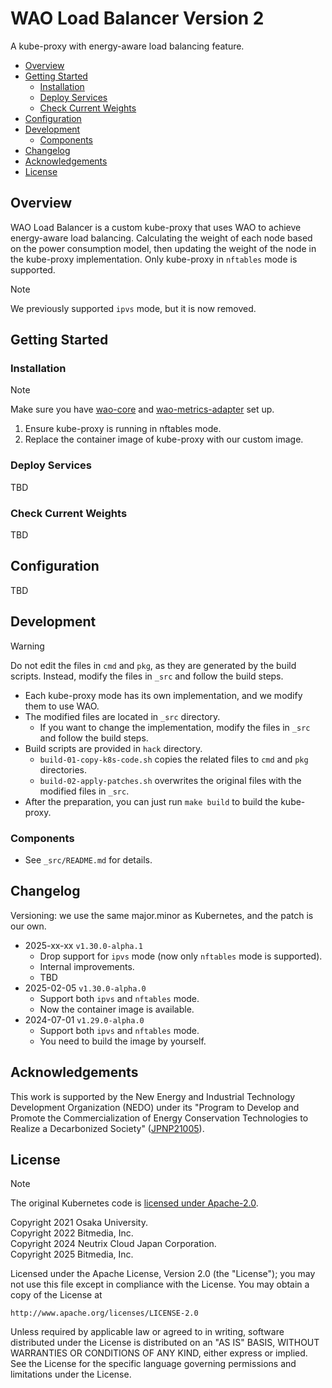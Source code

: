 # WAO Load Balancer Version 2

A kube-proxy with energy-aware load balancing feature.

<!-- START doctoc generated TOC please keep comment here to allow auto update -->
<!-- DON'T EDIT THIS SECTION, INSTEAD RE-RUN doctoc TO UPDATE -->

- [Overview](#overview)
- [Getting Started](#getting-started)
  - [Installation](#installation)
  - [Deploy Services](#deploy-services)
  - [Check Current Weights](#check-current-weights)
- [Configuration](#configuration)
- [Development](#development)
  - [Components](#components)
- [Changelog](#changelog)
- [Acknowledgements](#acknowledgements)
- [License](#license)

<!-- END doctoc generated TOC please keep comment here to allow auto update -->

## Overview

WAO Load Balancer is a custom kube-proxy that uses WAO to achieve energy-aware load balancing. Calculating the weight of each node based on the power consumption model, then updating the weight of the node in the kube-proxy implementation. Only kube-proxy in `nftables` mode is supported.

> [!NOTE]
> We previously supported `ipvs` mode, but it is now removed.

## Getting Started

### Installation

> [!NOTE]
> Make sure you have [wao-core](https://github.com/waok8s/wao-core) and [wao-metrics-adapter](https://github.com/waok8s/wao-metrics-adapter) set up.


1. Ensure kube-proxy is running in nftables mode.
2. Replace the container image of kube-proxy with our custom image.

### Deploy Services

TBD

### Check Current Weights

TBD

## Configuration

TBD

## Development

> [!WARNING]
> Do not edit the files in `cmd` and `pkg`, as they are generated by the build scripts.
> Instead, modify the files in `_src` and follow the build steps.

- Each kube-proxy mode has its own implementation, and we modify them to use WAO.
- The modified files are located in `_src` directory.
  - If you want to change the implementation, modify the files in `_src` and follow the build steps.
- Build scripts are provided in `hack` directory.
  - `build-01-copy-k8s-code.sh` copies the related files to `cmd` and `pkg` directories. 
  - `build-02-apply-patches.sh` overwrites the original files with the modified files in `_src`.
- After the preparation, you can just run `make build` to build the kube-proxy.

### Components

- See `_src/README.md` for details.

## Changelog

Versioning: we use the same major.minor as Kubernetes, and the patch is our own.

- 2025-xx-xx `v1.30.0-alpha.1`
  - Drop support for `ipvs` mode (now only `nftables` mode is supported).
  - Internal improvements.
  - TBD
- 2025-02-05 `v1.30.0-alpha.0`
  - Support both `ipvs` and `nftables` mode.
  - Now the container image is available.
- 2024-07-01 `v1.29.0-alpha.0`
  - Support both `ipvs` and `nftables` mode.
  - You need to build the image by yourself.

## Acknowledgements

This work is supported by the New Energy and Industrial Technology Development Organization (NEDO) under its "Program to Develop and Promote the Commercialization of Energy Conservation Technologies to Realize a Decarbonized Society" ([JPNP21005](https://www.nedo.go.jp/english/activities/activities_ZZJP_100197.html)).

## License

> [!NOTE]
> The original Kubernetes code is [licensed under Apache-2.0](https://github.com/kubernetes/kubernetes/blob/master/LICENSE).

Copyright 2021 Osaka University.  
Copyright 2022 Bitmedia, Inc.  
Copyright 2024 Neutrix Cloud Japan Corporation.  
Copyright 2025 Bitmedia, Inc.  

Licensed under the Apache License, Version 2.0 (the "License");
you may not use this file except in compliance with the License.
You may obtain a copy of the License at

    http://www.apache.org/licenses/LICENSE-2.0

Unless required by applicable law or agreed to in writing, software
distributed under the License is distributed on an "AS IS" BASIS,
WITHOUT WARRANTIES OR CONDITIONS OF ANY KIND, either express or implied.
See the License for the specific language governing permissions and
limitations under the License.
